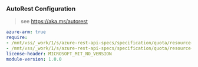### AutoRest Configuration

> see https://aka.ms/autorest

``` yaml
azure-arm: true
require:
- /mnt/vss/_work/1/s/azure-rest-api-specs/specification/quota/resource-manager/readme.md
- /mnt/vss/_work/1/s/azure-rest-api-specs/specification/quota/resource-manager/readme.go.md
license-header: MICROSOFT_MIT_NO_VERSION
module-version: 1.0.0

```